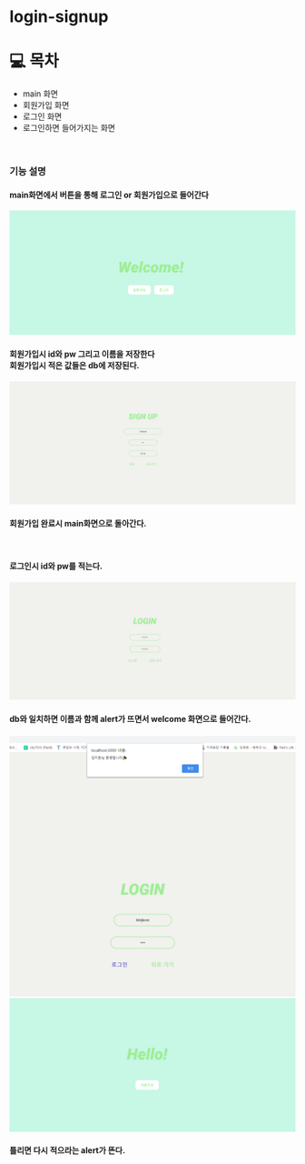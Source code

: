 # login-signup

# 💻 목차
* main 화면
* 회원가입 화면
* 로그인 화면
* 로그인하면 들어가지는 화면

<br>

### 기능 설명
#### main화면에서 버튼을 통해 로그인 or 회원가입으로 들어간다 <br>
![ex_screenshot](./image/main.PNG)
#### 회원가입시 id와 pw 그리고 이름을 저장한다 <br> 회원가입시 적은 값들은 db에 저장된다.
![ex_screenshot](./image/signup.PNG)
#### 회원가입 완료시 main화면으로 돌아간다.


<br>

#### 로그인시 id와 pw를 적는다.
![ex_screenshot](./image/login.PNG)
#### db와 일치하면 이름과 함께 alert가 뜨면서 welcome 화면으로 들어간다.
![ex_screenshot](./image/loginsuccess.PNG)
![ex_screenshot](./image/success.PNG)
#### 틀리면 다시 적으라는 alert가 뜬다.






